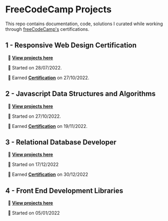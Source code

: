 # FreeCodeCamp Projects

This repo contains documentation, code, solutions I curated while working through [freeCodeCamp's](https://www.freecodecamp.org)  certifications.


## **1 - Responsive Web Design Certification**

  &nbsp; 📍 [**View projects here**](https://github.com/shivkumar98/FreeCodeCamp-Projects/tree/main/01%20-%20Responsive%20Web%20Design)
  
  &nbsp; 📍 Started on 28/07/2022.

  &nbsp; 📍 Earned [**Certification**](https://www.freecodecamp.org/certification/fcc55144a21-0a3a-4329-acd7-8e49b83d46f3/responsive-web-design) on 27/10/2022.

## **2 - Javascript Data Structures and Algorithms**

  &nbsp; 📍 [**View projects here**](02%20-%20Javascript%20Algorithms%20and%20Data%20Structures)
  
  &nbsp; 📍 Started on 27/10/2022.

  &nbsp; 📍 Earned [**Certification**](https://freecodecamp.org/certification/fcc55144a21-0a3a-4329-acd7-8e49b83d46f3/javascript-algorithms-and-data-structures) on 19/11/2022.

## **3 - Relational Database Developer**

  &nbsp; 📍 [**View projects here**](03%20-%20Relational%20Database)
  
  &nbsp; 📍 Started on 17/12/2022
  
  &nbsp; 📍 Earned [**Certification**](https://www.freecodecamp.org/certification/fcc55144a21-0a3a-4329-acd7-8e49b83d46f3/relational-database-v8) on 30/12/2022

## **4 - Front End Development Libraries**

  &nbsp; 📍 [**View projects here**](/04%20-%20Front%20End%20Libraries)
  
  &nbsp; 📍 Started on 05/01/2022


